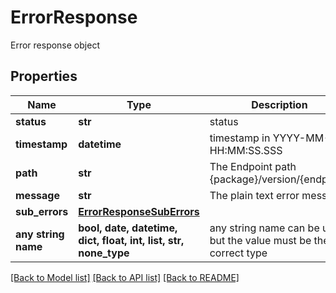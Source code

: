 # ErrorResponse

Error response object

## Properties
Name | Type | Description | Notes
------------ | ------------- | ------------- | -------------
**status** | **str** | status | [optional] 
**timestamp** | **datetime** | timestamp in YYYY-MM-DD HH:MM:SS.SSS | [optional] 
**path** | **str** | The Endpoint path {package}/version/{endpoint} | [optional] 
**message** | **str** | The plain text error message | [optional] 
**sub_errors** | [**ErrorResponseSubErrors**](ErrorResponseSubErrors.md) |  | [optional] 
**any string name** | **bool, date, datetime, dict, float, int, list, str, none_type** | any string name can be used but the value must be the correct type | [optional]

[[Back to Model list]](../README.md#documentation-for-models) [[Back to API list]](../README.md#documentation-for-api-endpoints) [[Back to README]](../README.md)



